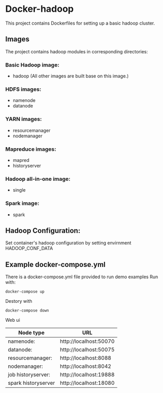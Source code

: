 # Docker-hadoop

This project contains Dockerfiles for setting up a basic hadoop cluster.

## Images

The project contains hadoop modules in corresponding directories:

### Basic Hadoop image:
* hadoop (All other images are built base on this image.)

### HDFS images:
* namenode
* datanode

### YARN images:
* resourcemanager
* nodemanager

### Mapreduce images:
* mapred
* historyserver

### Hadoop all-in-one image:
* single

### Spark image:
* spark

## Hadoop Configuration:
Set container's hadoop configuration by setting envirnment HADOOP_CONF_DATA

## Example docker-compose.yml

There is a docker-compose.yml file provided to run demo examples
Run with:
```
docker-compose up
```
Destory with
```
docker-compose down
```

Web ui

| Node type           | URL                    |
|---------------------|------------------------|
| namenode:           | http://localhost:50070 |
| datanode:           | http://localhost:50075 |
| resourcemanager:    | http://localhost:8088  |
| nodemanager:        | http://localhost:8042  |
| job historyserver:  | http://localhost:19888 |
| spark historyserver | http://localhost:18080 |


